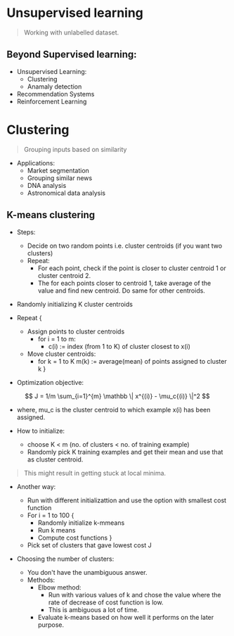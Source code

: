 # Unsupervised learning

> Working with unlabelled dataset.

## Beyond Supervised learning:

- Unsupervised Learning:
    - Clustering
    - Anamaly detection
- Recommendation Systems
- Reinforcement Learning

# Clustering

> Grouping inputs based on similarity

- Applications:
    - Market segmentation
    - Grouping similar news
    - DNA analysis
    - Astronomical data analysis

## K-means clustering

- Steps:
    - Decide on two random points i.e. cluster centroids (if you want two clusters)
    - Repeat:
        - For each point, check if the point is closer to cluster centroid 1 or cluster centroid 2.
        - The for each points closer to centroid 1, take average of the value and find new centroid. Do same for other centroids.

- Randomly initializing K cluster centroids
- Repeat {
    - Assign points to cluster centroids
        - for i = 1 to m:
            - c(i) := index (from 1 to K) of cluster closest to x(i)
    - Move cluster centroids:
        - for k = 1 to K
            m(k) := average(mean) of points assigned to cluster k
}

- Optimization objective:

$$ 
J = 1/m \sum_{i=1}^{m} \mathbb \| x^{(i)} - \mu_c{(i)} \|^2
$$

- where, mu_c is the cluster centroid to which example x(i) has been assigned.

- How to initialize:
    - choose K < m (no. of clusters < no. of training example)
    - Randomly pick K training examples and get their mean and use that as cluster centroid.
> This might result in getting stuck at local minima.

- Another way:
    - Run with different initializattion and use the option with smallest cost function
    - For i = 1 to 100 {
        - Randomly initialize k-mmeans
        - Run k means
        - Compute cost functions
    }
    - Pick set of clusters that gave lowest cost J

- Choosing the number of clusters:
    - You don't have the unambiguous answer.
    - Methods:
        - Elbow method:
            - Run with various values of k and chose the value where the rate of decrease of cost function is low.
            - This is ambiguous a lot of time.
        - Evaluate k-means based on how well it performs on the later purpose.

